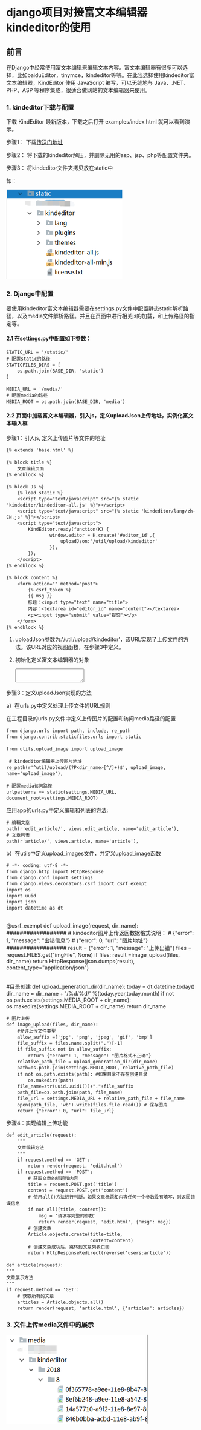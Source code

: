 
# django项目对接富文本编辑器kindeditor的使用

## 前言

在Django中经常使用富文本编辑来编辑文本内容。富文本编辑器有很多可以选择，比如baiduEditor，tinymce，kindeditor等等。在此我选择使用kindeditor富文本编辑器，KindEditor 使用 JavaScript 编写，可以无缝地与 Java、.NET、PHP、ASP 等程序集成，很适合做网站的文本编辑器来使用。

### 1. kindeditor下载与配置

下载 KindEditor 最新版本，下载之后打开 examples/index.html 就可以看到演示。

步骤1： 下载[传送门地址](http://www.kindsoft.net/down.php)

步骤2： 将下载的kindeditor解压，并删除无用的asp、jsp、php等配置文件夹。

步骤3： 将kindeditor文件夹拷贝放在static中

如：
	
![图](../images/django_kindeditor.png)

### 2. Django中配置

要使用kindeditor富文本编辑器需要在settings.py文件中配置静态static解析路径，以及media文件解析路径。并且在页面中进行相关js的加载，和上传路径的指定等。
	
#### 2.1 在settings.py中配置如下参数：

	STATIC_URL = '/static/'
	# 配置static的路径
	STATICFILES_DIRS = [
	    os.path.join(BASE_DIR, 'static')
	]
	
	MEDIA_URL = '/media/'
	# 配置media的路径
	MEDIA_ROOT = os.path.join(BASE_DIR, 'media')

#### 2.2 页面中加载富文本编辑器，引入js，定义uploadJson上传地址，实例化富文本输入框

步骤1：引入js, 定义上传图片等文件的地址

	{% extends 'base.html' %}
	
	{% block title %}
	    文章编辑页面
	{% endblock %}
	
	{% block Js %}
	    {% load static %}
	    <script type="text/javascript" src="{% static 'kindeditor/kindeditor-all.js' %}"></script>
	    <script type="text/javascript" src="{% static 'kindeditor/lang/zh-CN.js' %}"></script>
	    <script type="text/javascript">
	        KindEditor.ready(function(K) {
	                window.editor = K.create('#editor_id',{
	                    uploadJson:'/util/upload/kindeditor'
	                });
	        });
	    </script>
	{% endblock %}
	
	{% block content %}
	    <form action="" method="post">
	        {% csrf_token %}
	        {{ msg }}
	        标题：<input type="text" name="title">
	        内容：<textarea id="editor_id" name="content"></textarea>
	        <p><input type="submit" value="提交"></p>
	    </form>
	{% endblock %}


1) uploadJson参数为:'/util/upload/kindeditor'，该URL实现了上传文件的方法。该URL对应的视图函数，在步骤3中定义。

2) 初始化定义富文本编辑器的对象

	<textarea id="editor_id" name="content">
	
	</textarea>

步骤3：定义uploadJson实现的方法

a）在urls.py中定义处理上传文件的URL规则

在工程目录的urls.py文件中定义上传图片的配置和访问media路径的配置

	from django.urls import path, include, re_path
	from django.contrib.staticfiles.urls import static
	
	from utils.upload_image import upload_image
	
	 # kindeditor编辑器上传图片地址
	re_path(r'^util/upload/(?P<dir_name>[^/]+)$', upload_image, name='upload_image'),
	
	# 配置media访问路径
	urlpatterns += static(settings.MEDIA_URL, document_root=settings.MEDIA_ROOT)

应用app的urls.py中定义编辑和列表的方法:

	# 编辑文章
	path(r'edit_article/', views.edit_article, name='edit_article'),
	# 文章列表
	path(r'article/', views.article, name='article'),



b）在utils中定义upload_images文件，并定义upload_image函数


	# -*- coding: utf-8 -*-
	from django.http import HttpResponse
	from django.conf import settings
	from django.views.decorators.csrf import csrf_exempt
	import os
	import uuid
	import json
	import datetime as dt


​	
	@csrf_exempt
	def upload_image(request, dir_name):
	    ##################
	    #  kindeditor图片上传返回数据格式说明：
	    # {"error": 1, "message": "出错信息"}
	    # {"error": 0, "url": "图片地址"}
	    ##################
	    result = {"error": 1, "message": "上传出错"}
	    files = request.FILES.get("imgFile", None)
	    if files:
	        result =image_upload(files, dir_name)
	    return HttpResponse(json.dumps(result), content_type="application/json")


​	
	#目录创建
	def upload_generation_dir(dir_name):
	    today = dt.datetime.today()
	    dir_name = dir_name + '/%d/%d/' %(today.year,today.month)
	    if not os.path.exists(settings.MEDIA_ROOT + dir_name):
	        os.makedirs(settings.MEDIA_ROOT + dir_name)
	    return dir_name
	
	# 图片上传
	def image_upload(files, dir_name):
	    #允许上传文件类型
	    allow_suffix =['jpg', 'png', 'jpeg', 'gif', 'bmp']
	    file_suffix = files.name.split(".")[-1]
	    if file_suffix not in allow_suffix:
	        return {"error": 1, "message": "图片格式不正确"}
	    relative_path_file = upload_generation_dir(dir_name)
	    path=os.path.join(settings.MEDIA_ROOT, relative_path_file)
	    if not os.path.exists(path): #如果目录不存在创建目录
	        os.makedirs(path)
	    file_name=str(uuid.uuid1())+"."+file_suffix
	    path_file=os.path.join(path, file_name)
	    file_url = settings.MEDIA_URL + relative_path_file + file_name
	    open(path_file, 'wb').write(files.file.read()) # 保存图片
	    return {"error": 0, "url": file_url}

步骤4：实现编辑上传功能

	def edit_article(request):
	    """
	    文章编辑方法
	    """
	    if request.method == 'GET':
	        return render(request, 'edit.html')
	    if request.method == 'POST':
	        # 获取文章的标题和内容
	        title = request.POST.get('title')
	        content = request.POST.get('content')
	        # 使用all()方法进行判断，如果文章标题和内容任何一个参数没有填写，则返回错误信息
	        if not all([title, content]):
	            msg = '请填写完整的参数'
	            return render(request, 'edit.html', {'msg': msg})
	        # 创建文章
	        Article.objects.create(title=title,
	                               content=content)
	        # 创建文章成功后，跳转到文章列表页面
	        return HttpResponseRedirect(reverse('users:article'))
	
	def article(request):
	"""
	文章展示方法
	"""
	if request.method == 'GET':
	    # 获取所有的文章
	    articles = Article.objects.all()
	    return render(request, 'article.html', {'articles': articles})



### 3. 文件上传media文件中的展示

![图](../images/django_kindeditor_mediapng.png)

